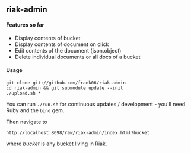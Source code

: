 ## riak-admin

#### Features so far

 - Display contents of bucket
 - Display contents of document on click
 - Edit contents of the document (json.object)
 - Delete individual documents or all docs of a bucket

#### Usage

    git clone git://github.com/frank06/riak-admin
    cd riak-admin && git submodule update --init
    ./upload.sh *

You can run `./run.sh` for continuous updates / development - you'll need Ruby and the `bind` gem.

Then navigate to

    http://localhost:8098/raw/riak-admin/index.html?bucket

where _bucket_ is any bucket living in Riak.